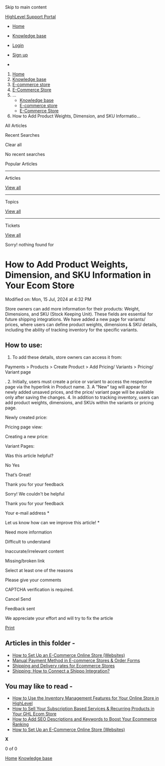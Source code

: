 Skip to main content

[ HighLevel Support Portal ](https://help.gohighlevel.com)

  * [ Home ](/support/home)
  * [ Knowledge base ](/support/solutions)

  * [Login](/support/login)
  * [Sign up](/support/signup)
  * 

  1. [Home](/support/home)
  2. [Knowledge base](/support/solutions)
  3. [E-commerce store](/support/solutions/155000000059)
  4. [E-Commerce Store](/support/solutions/folders/155000000182)
  5. ... 
     * [Knowledge base](/support/solutions)
     * [E-commerce store](/support/solutions/155000000059)
     * [E-Commerce Store](/support/solutions/folders/155000000182)
  6. How to Add Product Weights, Dimension, and SKU Informatio...

All  Articles 

Recent Searches

Clear all

No recent searches

Popular Articles

* * *

Articles

[View all](/support/search/solutions)

* * *

Topics

[View all](/support/search/topics)

* * *

Tickets

[View all](/support/search/tickets)

Sorry! nothing found for   

# How to Add Product Weights, Dimension, and SKU Information in Your Ecom Store

Modified on: Mon, 15 Jul, 2024 at 4:32 PM

Store owners can add more information for their products: Weight, Dimensions, and SKU (Stock Keeping Unit). These fields are essential for future shipping integrations. We have added a new page for variants/ prices, where users can define product weights, dimensions & SKU details, including the ability of tracking inventory for the specific variants.

## **How to use:**

  1. To add these details, store owners can access it from: 

Payments > Products > Create Product > Add Pricing/ Variants > Pricing/ Variant page

.
  2. Initially, users must create a price or variant to access the respective page via the hyperlink in Product name.
  3. A "New" tag will appear for newly added unsaved prices, and the price/ variant page will be available only after saving the changes.
  4. In addition to tracking inventory, users can add product weights, dimensions, and SKUs within the variants or pricing page.

Newly created price:

Pricing page view:

Creating a new price:

Variant Pages:

Was this article helpful?

No  Yes 

That’s Great!

Thank you for your feedback

Sorry! We couldn't be helpful

Thank you for your feedback

Your e-mail address *

Let us know how can we improve this article! *

Need more information 

Difficult to understand 

Inaccurate/irrelevant content 

Missing/broken link 

Select at least one of the reasons 

Please give your comments 

CAPTCHA verification is required. 

Cancel  Send 

Feedback sent

We appreciate your effort and will try to fix the article

[Print](javascript:print\(\))

## Articles in this folder -

  * [How to Set Up an E-Commerce Online Store (Websites)](/support/solutions/articles/155000001157-how-to-set-up-an-e-commerce-online-store-websites-)
  * [Manual Payment Method in E-commerce Stores & Order Forms](/support/solutions/articles/155000002897-manual-payment-method-in-e-commerce-stores-order-forms)
  * [Shipping and Delivery rates for Ecommerce Stores](/support/solutions/articles/155000002842-shipping-and-delivery-rates-for-ecommerce-stores)
  * [Shipping: How to Connect a Shippo Integration?](/support/solutions/articles/155000003109-shipping-how-to-connect-a-shippo-integration-)

## You may like to read -

  * [How to Use the Inventory Management Features for Your Online Store in HighLevel](/support/solutions/articles/155000003435-how-to-use-the-inventory-management-features-for-your-online-store-in-highlevel)
  * [How to Sell Your Subscription Based Services & Recurring Products in Your GHL Ecom Store](/support/solutions/articles/155000002833-how-to-sell-your-subscription-based-services-recurring-products-in-your-ghl-ecom-store)
  * [How to Add SEO Descriptions and Keywords to Boost Your Ecommerce Ranking](/support/solutions/articles/155000002910-how-to-add-seo-descriptions-and-keywords-to-boost-your-ecommerce-ranking)
  * [How to Set Up an E-Commerce Online Store (Websites)](/support/solutions/articles/155000001157-how-to-set-up-an-e-commerce-online-store-websites-)

**X**

0 of 0 []()

[Home](/support/home) [Knowledge base](/support/solutions)
